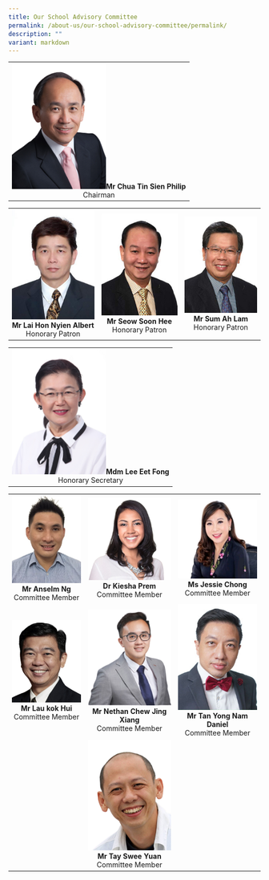 ```yaml
---
title: Our School Advisory Committee
permalink: /about-us/our-school-advisory-committee/permalink/
description: ""
variant: markdown
---
```

|  |
| :---: |
| <img src="/images/School%20Advisory%20Committee/mr_philip_chua.png" style="width:188px">**Mr Chua Tin Sien Philip**<br>Chairman |

|  |  | |
| :---: | :---: | :---: |
| <img src="/images/School%20Advisory%20Committee/mr_albert_lai-225x300.jpg" style="width:188px">****Mr Lai Hon Nyien Albert****<br>Honorary Patron | <img src="/images/School%20Advisory%20Committee/mr_seow_soon_hee-225x300.jpg" style="width:188px">**Mr Seow Soon Hee**<br>Honorary Patron | <img src="/images/School%20Advisory%20Committee/mr_sum_ah_lam-225x300.jpg" style="width:188px">**Mr Sum Ah Lam**<br>Honorary Patron |

|  |
| :---: |
| <img src="/images/School%20Advisory%20Committee/mdm_lee_eet_fong-225x300.jpg" style="width:188px">**Mdm Lee Eet Fong**<br>Honorary Secretary |

|  |  |  |
| :---: | :---: | :---: |
| <img src="/images/School%20Advisory%20Committee/mr_anselm_ng.jpg" style="width:188px">**Mr Anselm Ng**<br>Committee Member | <img src="/images/School%20Advisory%20Committee/Kiesha_Prem.png" style="width:230px">**Dr Kiesha Prem**<br>Committee Member  |<img src="/images/School%20Advisory%20Committee/7__Jessie_Chong.jpg" style="width:230px">**Ms Jessie Chong**<br>Committee Member |
| <img src="/images/School%20Advisory%20Committee/6__Lau_kok_Hui.jpg" style="width:188px">**Mr Lau kok Hui**<br>Committee Member | <img src="/images/School%20Advisory%20Committee/5__Nethan_Chew_Jing_Xiang.png" style="width:188px">**Mr Nethan Chew Jing Xiang**<br>Committee Member | <img src="/images/School%20Advisory%20Committee/mr_daniel_tan-225x300.jpg" style="width:188px;">**Mr Tan Yong Nam Daniel**<br>Committee Member |
|  | <img src="/images/School%20Advisory%20Committee/mr_tay_swee_yuan.png" style="width:188px">**Mr Tay Swee Yuan**<br>Committee Member | |